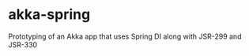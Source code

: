 akka-spring
===========

Prototyping of an Akka app that uses Spring DI along with JSR-299 and JSR-330